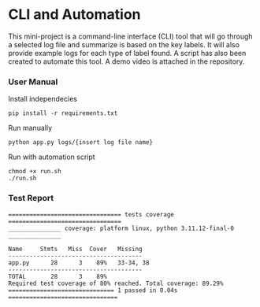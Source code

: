 # CLI and Automation 
This mini-project is a command-line interface (CLI) tool that will go through a selected log file and summarize is based on the key labels. It will also provide example logs for each type of label found. A script has also been created to automate this tool. A demo video is attached in the repository. 

### User Manual
Install independecies
```
pip install -r requirements.txt
```
Run manually
```
python app.py logs/{insert log file name}
```
Run with automation script
```
chmod +x run.sh
./run.sh
```


### Test Report
```
================================ tests coverage ================================
_______________ coverage: platform linux, python 3.11.12-final-0 _______________

Name     Stmts   Miss  Cover   Missing
--------------------------------------
app.py      28      3    89%   33-34, 38
--------------------------------------
TOTAL       28      3    89%
Required test coverage of 80% reached. Total coverage: 89.29%
============================== 1 passed in 0.04s ===============================
```